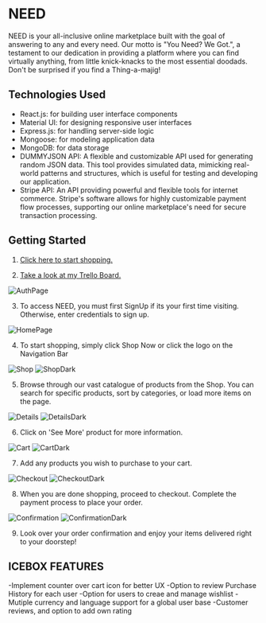 # NEED

NEED is your all-inclusive online marketplace built with the goal of answering to any and every need. Our motto is "You Need? We Got.", a testament to our dedication in providing a platform where you can find virtually anything, from little knick-knacks to the most essential doodads.
Don't be surprised if you find a Thing-a-majig!

## Technologies Used

- React.js: for building user interface components
- Material UI: for designing responsive user interfaces
- Express.js: for handling server-side logic
- Mongoose: for modeling application data
- MongoDB: for data storage
- DUMMYJSON API: A flexible and customizable API used for generating random JSON data. This tool provides simulated data, mimicking real-world patterns and structures, which is useful for testing and developing our application.
- Stripe API: An API providing powerful and flexible tools for internet commerce. Stripe's software allows for highly customizable payment flow processes, supporting our online marketplace's need for secure transaction processing.

## Getting Started

1. [Click here to start shopping.](https://need-829.herokuapp.com/)

2. [Take a look at my Trello Board.](https://trello.com/invite/b/MNG8aitm/ATTIcdd611331e8a1265ed5a70a0ad7c371b2816D972/project3-planning)

![AuthPage](/screenshots/Authpage.png?raw=true "AuthPage")

3. To access NEED, you must first SignUp if its your first time visiting. Otherwise, enter credentials to sign up.

![HomePage](/screenshots/Homepage.png?raw=true "HomePage")

4. To start shopping, simply click Shop Now or click the logo on the Navigation Bar

![Shop](/screenshots/Shop.png?raw=true "Shop")
![ShopDark](/screenshots/ShopDark.png?raw=true "ShopDark")

5. Browse through our vast catalogue of products from the Shop. You can search for specific products, sort by categories, or load more items on the page.

![Details](/screenshots/Details.png?raw=true "Details")
![DetailsDark](/screenshots/DetailsDark.png?raw=true "DetailsDark")

6. Click on 'See More' product for more information.

![Cart](/screenshots/Cart.png?raw=true "Cart")
![CartDark](/screenshots/CartDark.png?raw=true "CartDark")

7. Add any products you wish to purchase to your cart.

![Checkout](/screenshots/Checkout.png?raw=true "Checkout")
![CheckoutDark](/screenshots/CheckoutDark.png?raw=true "Checkout")

8. When you are done shopping, proceed to checkout. Complete the payment process to place your order.

![Confirmation](/screenshots/Confirmation.png?raw=true "Confirmation")
![ConfirmationDark](/screenshots/ConfimationDark.png?raw=true "ConfirmationDark")

9. Look over your order confirmation and enjoy your items delivered right to your doorstep!

## ICEBOX FEATURES

-Implement counter over cart icon for better UX
-Option to review Purchase History for each user
-Option for users to creae and manage wishlist
-Mutiple currency and language support for a global user base
-Customer reviews, and option to add own rating
